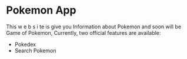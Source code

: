 # Pokemon App

This w e b s i te is give you Information about Pokemon and soon will be Game of Pokemon,
Currently, two official features are available:

- Pokedex
- Search Pokemon
